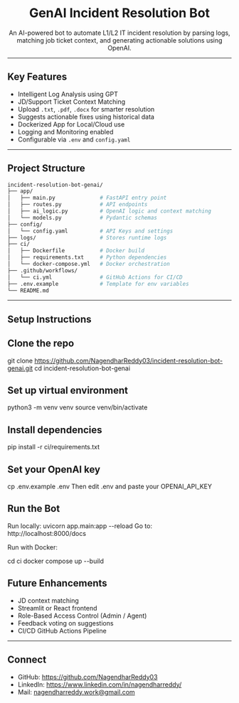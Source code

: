 
<h1 align="center">GenAI Incident Resolution Bot</h1>

<p align="center">
  An AI-powered bot to automate L1/L2 IT incident resolution by parsing logs, matching job ticket context, and generating actionable solutions using OpenAI.
</p>

---

## Key Features

- Intelligent Log Analysis using GPT
- JD/Support Ticket Context Matching
- Upload `.txt`, `.pdf`, `.docx` for smarter resolution
- Suggests actionable fixes using historical data
- Dockerized App for Local/Cloud use
- Logging and Monitoring enabled
- Configurable via `.env` and `config.yaml`

---

## Project Structure

```bash
incident-resolution-bot-genai/
├── app/
│   ├── main.py              # FastAPI entry point
│   ├── routes.py            # API endpoints
│   ├── ai_logic.py          # OpenAI logic and context matching
│   └── models.py            # Pydantic schemas
├── config/
│   └── config.yaml          # API Keys and settings
├── logs/                    # Stores runtime logs
├── ci/
│   ├── Dockerfile           # Docker build
│   ├── requirements.txt     # Python dependencies
│   └── docker-compose.yml   # Docker orchestration
├── .github/workflows/
│   └── ci.yml               # GitHub Actions for CI/CD
├── .env.example             # Template for env variables
└── README.md
```
---

## Setup Instructions

## Clone the repo
git clone https://github.com/NagendharReddy03/incident-resolution-bot-genai.git
cd incident-resolution-bot-genai

## Set up virtual environment
python3 -m venv venv
source venv/bin/activate

## Install dependencies
pip install -r ci/requirements.txt

## Set your OpenAI key
cp .env.example .env
Then edit .env and paste your OPENAI_API_KEY

## Run the Bot

Run locally:
uvicorn app.main:app --reload
Go to: http://localhost:8000/docs

Run with Docker:

cd ci
docker compose up --build

## Future Enhancements
- JD context matching
- Streamlit or React frontend
- Role-Based Access Control (Admin / Agent)
- Feedback voting on suggestions
- CI/CD GitHub Actions Pipeline

---

## Connect
- GitHub: https://github.com/NagendharReddy03
- LinkedIn: https://www.linkedin.com/in/nagendharreddy/
- Mail: nagendharreddy.work@gmail.com

